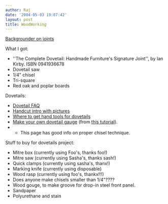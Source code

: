 ```yaml
---
author: Raj
date: '2004-05-03 19:07:42'
layout: post
title: WoodWorking
---
```


[Backgrounder on joints](http://www.technologystudent.com/joints/joindex.htm)


What I got:

* ''The Complete Dovetail: Handmade Furniture's Signature Joint'', by Ian Kirby. ISBN 0941936678
* Dovetail saw
* 1/4" chisel
* Tri-square
* Red oak and poplar boards

Dovetails:

* [Dovetail FAQ](http://www.shavings.net/DOVETAILS.HTM)
* [Handcut intro with pictures](http://www2.gol.com/users/nhavens/htmlfile/dt1-e.html)
* [Where to get hand tools for dovetails](http://home.nj.rr.com/afoust/dovetails.html)
* [Make your own dovetail gauge](http://home.comcast.net/~charliebcz/DovetailDrawer17.html) (from [this tutorial](http://home.comcast.net/~charliebcz/DovetailDrawer0.html)).
* * This page has good info on proper chisel technique.


Stuff to buy for dovetails project:

* Mitre box (currently using Foo's, thanks foo!)
* Mitre saw (currently using Sasha's, thanks sash!)
* Quick clamps (currently using sasha's, thanx!)
* Marking knife (currently using disposable)
* Wood rasp (currently using foo's, thankx!!!)
* Does anyone make chisels smaller than 1/4"????
* Wood gouge, to make groove for drop-in steel front panel.
* Sandpaper
* Polyurethane and stain
